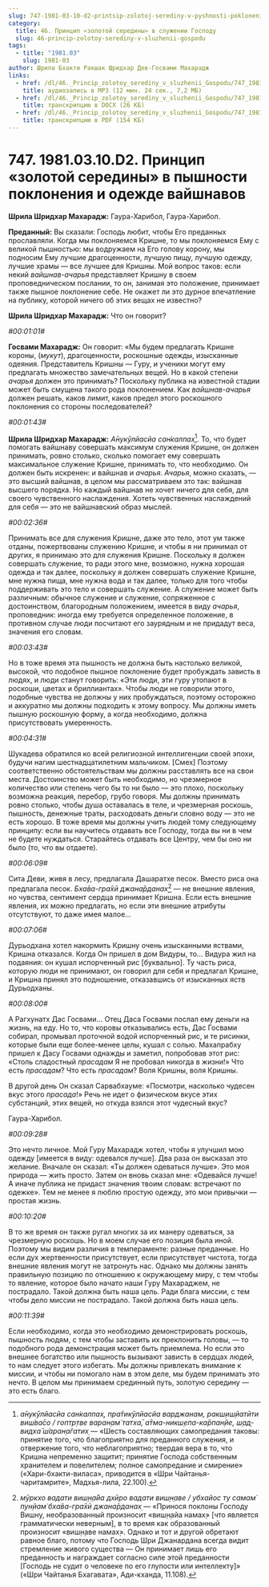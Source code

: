 ```yaml
---
slug: 747-1981-03-10-d2-printsip-zolotoj-serediny-v-pyshnosti-pokloneniya-i-odezhde-vajshnavov
category:
  title: 46. Принцип «золотой середины» в служении Господу
  slug: 46-princip-zolotoy-serediny-v-sluzhenii-gospodu
tags:
  - title: "1981.03"
    slug: 1981-03
author: Шрила Бхакти Ракшак Шридхар Дев-Госвами Махарадж
links:
  - href: /dl/46._Princip_zolotoy_serediny_v_sluzhenii_Gospodu/747_1981.03.10.D2_SridharMj_Princip_zolotoj_serediny_v_pyshnosti_poklonenija_i_odezhde_vajshnavov.mp3
    title: аудиозапись в MP3 (12 мин. 24 сек., 7,2 МБ)
  - href: /dl/46._Princip_zolotoy_serediny_v_sluzhenii_Gospodu/747_1981.03.10.D2_SridharMj_Princip_zolotoj_serediny_v_pyshnosti_poklonenija_i_odezhde_vajshnavov.docx
    title: транскрипцию в DOCX (26 КБ)
  - href: /dl/46._Princip_zolotoy_serediny_v_sluzhenii_Gospodu/747_1981.03.10.D2_SridharMj_Princip_zolotoj_serediny_v_pyshnosti_poklonenija_i_odezhde_vajshnavov.pdf
    title: транскрипцию в PDF (154 КБ)
---
```


# 747. 1981.03.10.D2. Принцип «золотой середины» в пышности поклонения и одежде вайшнавов

**Шрила Шридхар Махарадж:** Гаура-Харибол, Гаура-Харибол.

**Преданный:** Вы сказали: Господь любит, чтобы Его преданных прославляли. Когда мы поклоняемся Кришне, то мы поклоняемся Ему с великой пышностью: мы водружаем на Его голову корону, мы подносим Ему лучшие драгоценности, лучшую пищу, лучшую одежду, лучшие храмы — все лучшее для Кришны. Мой вопрос таков: если некий *вайшнав-ачарья* представляет Кришну в своем проповедническом послании, то он, занимая это положение, принимает также пышное поклонение себе. Не окажет ли это дурное впечатление на публику, которой ничего об этих вещах не известно?

**Шрила Шридхар Махарадж:** Что он говорит?

*#00:01:01#*

**Госвами Махарадж:** Он говорит: «Мы будем предлагать Кришне короны, (*мукут*), драгоценности, роскошные одежды, изысканные одеяния. Представитель Кришны — Гуру, и ученики могут ему предлагать множество замечательных вещей. Но в какой степени *ачарья* должен это принимать? Поскольку публика на известной стадии может быть смущена такого рода поклонением. Как *вайшнав-ачарья* должен решать, каков лимит, каков предел этого роскошного поклонения со стороны последователей?

*#00:01:43#*

**Шрила Шридхар Махарадж:** *А̄нукӯлйасйа сан̇калпах̣*[^_ftn1]. То, что будет помогать вайшнаву совершать максимум служения Кришне, он должен принимать, ровно столько, сколько помогает ему совершать максимальное служение Кришне, принимать то, что необходимо. Он должен быть искренен: и вайшнав и *ачарья*. *Ачарья*, можно сказать, — это высший вайшнав, в целом мы рассматриваем это так: вайшнав высшего порядка. Но каждый вайшнав не хочет ничего для себя, для своего чувственного наслаждения. Хотеть чувственных наслаждений для себя — это не вайшнавский образ мыслей.

*#00:02:36#*

Принимать все для служения Кришне, даже это тело, этот ум также отданы, пожертвованы служению Кришне, и чтобы я ни принимал от других, я принимаю это для служения Кришне. Поскольку я должен совершать служение, то ради этого мне, возможно, нужна хорошая одежда и так далее, поскольку я должен совершать служение Кришне, мне нужна пища, мне нужна вода и так далее, только для того чтобы поддерживать это тело и совершать служение. А служение может быть различным: обычное служение и служение, сопряженное с достоинством, благородным положением, имеется в виду *ачарья*, проповедник: иногда ему требуется определенное положение, в противном случае люди посчитают его заурядным и не придадут веса, значения его словам.

*#00:03:43#*

Но в тоже время эта пышность не должна быть настолько великой, высокой, что подобное пышное поклонение будет пробуждать зависть в людях, и люди станут говорить: «Эти люди, эти гуру утопают в роскоши, цветах и бриллиантах». Чтобы люди не говорили этого, подобные чувства не должны у них пробуждаться, поэтому осторожно и аккуратно мы должны подходить к этому вопросу. Мы должны иметь пышную роскошную форму, а когда необходимо, должна присутствовать умеренность.

*#00:04:31#*

Шукадева обратился ко всей религиозной интеллигенции своей эпохи, будучи нагим шестнадцатилетним мальчиком. [Смех] Поэтому соответственно обстоятельствам мы должны расставлять все на свои места. Достоинство может быть необходимо, но чрезмерное количество или степень чего бы то ни было — это плохо, поскольку возможна реакция, перебор, грубо говоря. Мы должны принимать ровно столько, чтобы душа оставалась в теле, и чрезмерная роскошь, пышность, денежные траты, расходовать деньги словно воду — это не есть хорошо. В тоже время мы должны учить людей тому следующему принципу: если вы научитесь отдавать все Господу, тогда вы ни в чем не будете нуждаться. Старайтесь отдавать все Центру, чем бы оно ни было (то, что вы отдаете).

*#00:06:09#*

Сита Деви, живя в лесу, предлагала Дашаратхе песок. Вместо риса она предлагала песок. *Бха̄ва-гра̄хӣ джана̄рданах̣*[^_ftn2] — не внешние явления, но чувства, сентимент сердца принимает Кришна. Если есть внешние явления, их можно предлагать, но если эти внешние атрибуты отсутствуют, то даже имея малое…

*#00:07:06#*

Дурьодхана хотел накормить Кришну очень изысканными яствами, Кришна отказался. Когда Он пришел в дом Видуры, то… Видура жил на подаяния: он кушал испорченный рис [буквально]. Ту часть риса, которую люди не принимают, он говорил для себя и предлагал Кришне, и Кришна принял это подношение, отказавшись от изысканных яств Дурьодханы.

*#00:08:00#*

А Рагхунатх Дас Госвами… Отец Даса Госвами послал ему деньги на жизнь, на еду. Но то, что коровы отказывались есть, Дас Госвами собирал, промывал проточной водой испорченный рис, и те рисинки, которые были еще более-менее целы, кушал с солью. Махапрабху пришел к Дасу Госвами однажды и заметил, попробовав этот рис: «Столь сладостный *прасадам* Я не пробовал никогда в жизни!» Что есть *прасадам*? Что есть *прасадам*? Воля Кришны, воля Кришны.

В другой день Он сказал Сарвабхауме: «Посмотри, насколько чудесен вкус этого *прасада*!» Речь не идет о физическом вкусе этих субстанций, этих вещей, но откуда взялся этот чудесный вкус?

Гаура-Харибол.

*#00:09:28#*

Это нечто личное. Мой Гуру Махарадж хотел, чтобы я улучшил мою одежду [имеется в виду: одевался лучше]. Два раза он высказал это желание. Вначале он сказал: «Ты должен одеваться лучше». Это моя природа — жить просто. Затем он вновь сказал мне: «Одевайся лучше! А иначе публика не придаст значения твоим словам: встречают по одежке». Тем не менее я люблю простую одежду, это мои привычки — простая жизнь.

*#00:10:20#*

В то же время он также ругал многих за их манеру одеваться, за чрезмерную роскошь. Но в моем случае его позиция была иной. Поэтому мы видим различия в темпераменте: разные преданные. Но если дух жертвенности присутствует, если присутствует чистота, тогда внешние явления могут не затронуть нас. Однако мы должны занять правильную позицию по отношению к окружающему миру, с тем чтобы то явление, которое было начато наши Гуру Махараджем, не пострадало. Такой должна быть наша цель. Ради блага миссии, с тем чтобы дело миссии не пострадало. Такой должна быть наша цель.

*#00:11:39#*

Если необходимо, когда это необходимо демонстрировать роскошь, пышность людям, с тем чтобы заставить их преклонить головы, — то подобного рода демонстрация может быть приемлема. Но если это внешнее богатство или пышность вызывают зависть в сердцах людей, то нам следует этого избегать. Мы должны привлекать внимание к миссии, и чтобы ни помогало нам в этом деле, мы будем принимать это нечто. В целом мы принимаем срединный путь, золотую середину — это есть благо.



[^_ftn1]: *а̄нукӯлйасйа сан̇калпах̣, пра̄тикӯлйасйа варджанам, ракш̣иш̣йатӣти виш́ва̄со / гоптр̣тве варан̣ам̇ татха̄, а̄тма-никш̣епа-ка̄рпан̣йе, ш̣ад̣-видха̄ ш́аран̣а̄гатих̣* — «Шесть составляющих самопредания таковы: принятие того, что благоприятно для преданного служения, и отвержение того, что неблагоприятно; твердая вера в то, что Кришна непременно защитит; принятие Господа собственным хранителем и повелителем; полное самопредание и смирение» («Хари-бхакти-виласа», приводится в «Шри Чайтанья-чаритамрите», Мадхья-лила, 22.100).

[^_ftn2]: *мӯркхо вадати виш̣н̣а̄йа дхӣро вадати виш̣н̣аве / убхайос ту самам̇ пун̣йам̇ бха̄ва-гра̄хӣ джана̄рданах̣* — «Принося поклоны Господу Вишну, необразованный произносит «виш̣н̣айа намах̣» [что является грамматически неверным], в то время как образованный произносит «виш̣н̣аве намах̣». Однако и тот и другой обретают равное благо, потому что Господь Шри Джанардана всегда видит стремление живого существа — Он принимает лишь его преданность и награждает согласно силе этой преданности [Господь не судит о человеке по его глупости или интеллекту]» («Шри Чайтанья Бхагавата», Ади-кханда, 11.108).

